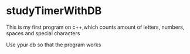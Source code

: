 # studyTimerWithDB
This is my first program on c++,which counts amount of letters, numbers, spaces and special characters

Use ypur db so that the program works
